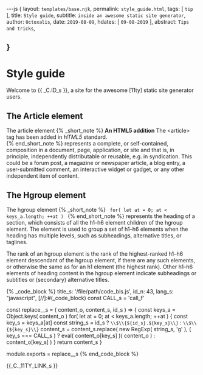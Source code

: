 ---js
{
  layout:    `templates/base.njk`,
  permalink: `style_guide.html`,
  tags:      [ `tip` ],
  title:     `Style guide`,
  subtitle:  `inside an awesome static site generator`,
  author:    `Octoxalis`,
  date:      `2019-08-09`,
  hdates:     [ `09-08-2019` ],
  abstract:  `Tips and tricks`,
  
}
---
[comment]: # (======== Post ========)
# Style guide

Welcome to {{ _C.ID_s }}, a site for the awesome [11ty] static site generator users.

## The Article element

The article element
{% _short_note %}
__An HTML5 addition__
<u></u>
The &lt;article&gt; tag has been added in *HTML5* standard.
__<br>__
{% end_short_note %}
represents a complete, or self-contained, composition in a document, page, application, or site and that is, in principle, independently distributable or reusable, e.g. in syndication. This could be a forum post, a magazine or newspaper article, a blog entry, a user-submitted comment, an interactive widget or gadget, or any other independent item of content.

##  The Hgroup element

The hgroup element
{% _short_note %}
<code>
for( let at = 0; at < keys_a.length; ++at )
</code>
{% end_short_note %}
represents the heading of a section, which consists of all the h1–h6 element children of the hgroup element. The element is used to group a set of h1–h6 elements when the heading has multiple levels, such as subheadings, alternative titles, or taglines.

The rank of an hgroup element is the rank of the highest-ranked h1–h6 element descendant of the hgroup element, if there are any such elements, or otherwise the same as for an h1 element (the highest rank). Other h1–h6 elements of heading content in the hgroup element indicate subheadings or subtitles or (secondary) alternative titles.

{% _code_block %}
    title_s: '/file/path/code_bis.js',
    id_n: 43,
    lang_s: "javascript",
[//]:#(_code_block)
const CALL_s = 'call_f'


const replace__s = ( content_o, content_s, id_s ) =>
{
  const keys_a = Object.keys( content_o )
  for( let at = 0; at < keys_a.length; ++at )
  {
    const key_s = keys_a[at]
    const string_s = id_s ? `\\$\\{${id_s}.${key_s}\\}` : `\\$\\{${key_s}\\}`
    content_s = content_s.replace( new RegExp( string_s, 'g' ),
    ( key_s === CALL_s ) ?
      eval( content_o[key_s] )( content_o )
      : content_o[key_s] )
  }
  return content_s
}

module.exports = replace__s
{% end_code_block %}

[comment]: # (======== Links ========)
{{_C._11TY_LINK_s }}
